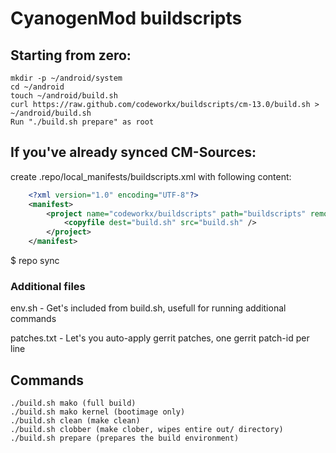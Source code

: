 CyanogenMod buildscripts
========================

Starting from zero:
---------
    mkdir -p ~/android/system
    cd ~/android
    touch ~/android/build.sh
    curl https://raw.github.com/codeworkx/buildscripts/cm-13.0/build.sh > ~/android/build.sh
    Run "./build.sh prepare" as root

If you've already synced CM-Sources:
----------
create .repo/local_manifests/buildscripts.xml with following content:
```xml
    <?xml version="1.0" encoding="UTF-8"?>
    <manifest>
        <project name="codeworkx/buildscripts" path="buildscripts" remote="github">
            <copyfile dest="build.sh" src="build.sh" />
        </project>
    </manifest>
```
$ repo sync

### Additional files
env.sh - Get's included from build.sh, usefull for running additional commands

patches.txt - Let's you auto-apply gerrit patches, one gerrit patch-id per line

Commands
--------

    ./build.sh mako (full build)
    ./build.sh mako kernel (bootimage only)
    ./build.sh clean (make clean)
    ./build.sh clobber (make clober, wipes entire out/ directory)
    ./build.sh prepare (prepares the build environment)


